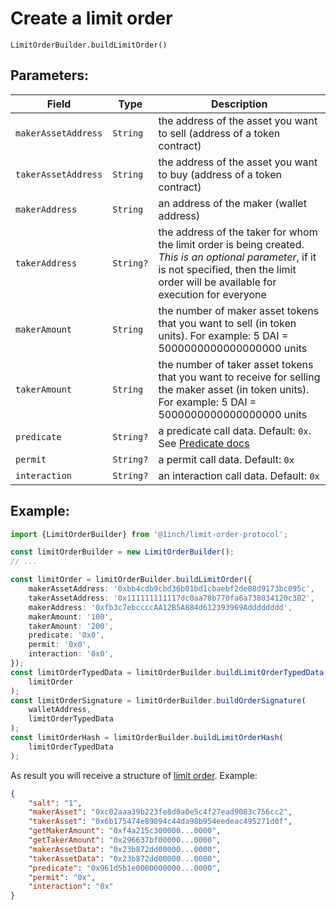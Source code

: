 # Create a limit order

`LimitOrderBuilder.buildLimitOrder()`

## Parameters:

| Field               | Type      | Description                                                                                                                                                                                    |
| ------------------- | --------- | ---------------------------------------------------------------------------------------------------------------------------------------------------------------------------------------------- |
| `makerAssetAddress` | `String`  | the address of the asset you want to sell (address of a token contract)                                                                                                                        |
| `takerAssetAddress` | `String`  | the address of the asset you want to buy (address of a token contract)                                                                                                                         |
| `makerAddress`      | `String`  | an address of the maker (wallet address)                                                                                                                                                       |
| `takerAddress`      | `String?` | the address of the taker for whom the limit order is being created. _This is an optional parameter_, if it is not specified, then the limit order will be available for execution for everyone |
| `makerAmount`       | `String`  | the number of maker asset tokens that you want to sell (in token units). For example: 5 DAI = 5000000000000000000 units                                                                        |
| `takerAmount`       | `String`  | the number of taker asset tokens that you want to receive for selling the maker asset (in token units). For example: 5 DAI = 5000000000000000000 units                                         |
| `predicate`         | `String?` | a predicate call data. Default: `0x`. See [Predicate docs](./predicate.md)                                                                                                                     |
| `permit`            | `String?` | a permit call data. Default: `0x`                                                                                                                                                              |
| `interaction`       | `String?` | an interaction call data. Default: `0x`                                                                                                                                                        |

## Example:

```typescript
import {LimitOrderBuilder} from '@1inch/limit-order-protocol';

const limitOrderBuilder = new LimitOrderBuilder();
// ...

const limitOrder = limitOrderBuilder.buildLimitOrder({
    makerAssetAddress: '0xbb4cdb9cbd36b01bd1cbaebf2de08d9173bc095c',
    takerAssetAddress: '0x111111111117dc0aa78b770fa6a738034120c302',
    makerAddress: '0xfb3c7ebccccAA12B5A884d612393969Adddddddd',
    makerAmount: '100',
    takerAmount: '200',
    predicate: '0x0',
    permit: '0x0',
    interaction: '0x0',
});
const limitOrderTypedData = limitOrderBuilder.buildLimitOrderTypedData(
    limitOrder
);
const limitOrderSignature = limitOrderBuilder.buildOrderSignature(
    walletAddress,
    limitOrderTypedData
);
const limitOrderHash = limitOrderBuilder.buildLimitOrderHash(
    limitOrderTypedData
);
```

As result you will receive a structure of [limit order](./limit-order-structure.md). Example:

```json
{
    "salt": "1",
    "makerAsset": "0xc02aaa39b223fe8d0a0e5c4f27ead9083c756cc2",
    "takerAsset": "0x6b175474e89094c44da98b954eedeac495271d0f",
    "getMakerAmount": "0xf4a215c300000...0000",
    "getTakerAmount": "0x296637bf00000...0000",
    "makerAssetData": "0x23b872dd00000...0000",
    "takerAssetData": "0x23b872dd00000...0000",
    "predicate": "0x961d5b1e0000000000...0000",
    "permit": "0x",
    "interaction": "0x"
}
```
